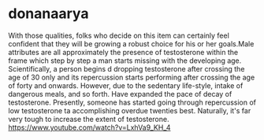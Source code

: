 # donanaarya
  With those qualities, folks who decide on this item can certainly feel confident that they will be growing a robust choice for his or her goals.Male attributes are all approximately the presence of testosterone within the frame which step by step a man starts  missing with the developing age. Scientifically, a person begins d dropping testosterone after crossing the age of 30 only and its repercussion starts  performing after crossing the age of forty and onwards. However, due to the sedentary life-style, intake of dangerous meals, and so forth. Have expanded the pace of decay of testosterone. Presently, someone has started going through repercussion of low testosterone ta accomplishing overdue twenties best. Naturally, it's far very tough to increase the extent of testosterone. https://www.youtube.com/watch?v=LxhVa9_KH_4

